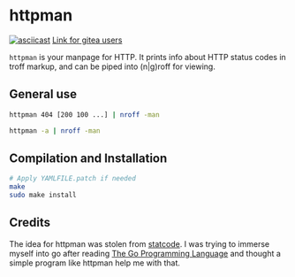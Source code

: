# httpman

[![asciicast](https://asciinema.org/a/191692.png)](https://asciinema.org/a/191692)
[Link for gitea users](https://asciinema.org/a/191692) 

`httpman` is your manpage for HTTP. It prints info about 
HTTP status codes in troff markup, and can be piped into (n|g)roff for viewing.

## General use

```sh
httpman 404 [200 100 ...] | nroff -man

httpman -a | nroff -man
```

## Compilation and Installation

```sh
# Apply YAMLFILE.patch if needed
make
sudo make install
```

## Credits

The idea for httpman was stolen from [statcode](https://github.com/shobrook/statcode).
I was trying to immerse myself into go after reading 
[The Go Programming Language](https://www.gopl.io) and thought a simple program
like httpman help me with that.
